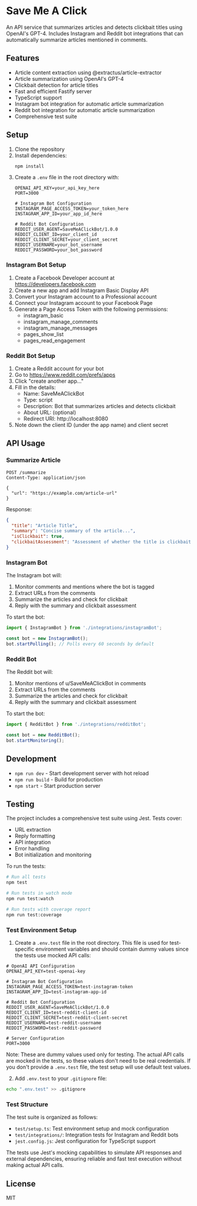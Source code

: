 # Save Me A Click

An API service that summarizes articles and detects clickbait titles using OpenAI's GPT-4. Includes Instagram and Reddit bot integrations that can automatically summarize articles mentioned in comments.

## Features

- Article content extraction using @extractus/article-extractor
- Article summarization using OpenAI's GPT-4
- Clickbait detection for article titles
- Fast and efficient Fastify server
- TypeScript support
- Instagram bot integration for automatic article summarization
- Reddit bot integration for automatic article summarization
- Comprehensive test suite

## Setup

1. Clone the repository
2. Install dependencies:
   ```bash
   npm install
   ```
3. Create a `.env` file in the root directory with:
   ```
   OPENAI_API_KEY=your_api_key_here
   PORT=3000
   
   # Instagram Bot Configuration
   INSTAGRAM_PAGE_ACCESS_TOKEN=your_token_here
   INSTAGRAM_APP_ID=your_app_id_here
   
   # Reddit Bot Configuration
   REDDIT_USER_AGENT=SaveMeAClickBot/1.0.0
   REDDIT_CLIENT_ID=your_client_id
   REDDIT_CLIENT_SECRET=your_client_secret
   REDDIT_USERNAME=your_bot_username
   REDDIT_PASSWORD=your_bot_password
   ```

### Instagram Bot Setup

1. Create a Facebook Developer account at https://developers.facebook.com
2. Create a new app and add Instagram Basic Display API
3. Convert your Instagram account to a Professional account
4. Connect your Instagram account to your Facebook Page
5. Generate a Page Access Token with the following permissions:
   - instagram_basic
   - instagram_manage_comments
   - instagram_manage_messages
   - pages_show_list
   - pages_read_engagement

### Reddit Bot Setup

1. Create a Reddit account for your bot
2. Go to https://www.reddit.com/prefs/apps
3. Click "create another app..."
4. Fill in the details:
   - Name: SaveMeAClickBot
   - Type: script
   - Description: Bot that summarizes articles and detects clickbait
   - About URL: (optional)
   - Redirect URI: http://localhost:8080
5. Note down the client ID (under the app name) and client secret

## API Usage

### Summarize Article

```http
POST /summarize
Content-Type: application/json

{
  "url": "https://example.com/article-url"
}
```

Response:
```json
{
  "title": "Article Title",
  "summary": "Concise summary of the article...",
  "isClickbait": true,
  "clickbaitAssessment": "Assessment of whether the title is clickbait..."
}
```

### Instagram Bot

The Instagram bot will:
1. Monitor comments and mentions where the bot is tagged
2. Extract URLs from the comments
3. Summarize the articles and check for clickbait
4. Reply with the summary and clickbait assessment

To start the bot:
```typescript
import { InstagramBot } from './integrations/instagramBot';

const bot = new InstagramBot();
bot.startPolling(); // Polls every 60 seconds by default
```

### Reddit Bot

The Reddit bot will:
1. Monitor mentions of u/SaveMeAClickBot in comments
2. Extract URLs from the comments
3. Summarize the articles and check for clickbait
4. Reply with the summary and clickbait assessment

To start the bot:
```typescript
import { RedditBot } from './integrations/redditBot';

const bot = new RedditBot();
bot.startMonitoring();
```

## Development

- `npm run dev` - Start development server with hot reload
- `npm run build` - Build for production
- `npm start` - Start production server

## Testing

The project includes a comprehensive test suite using Jest. Tests cover:
- URL extraction
- Reply formatting
- API integration
- Error handling
- Bot initialization and monitoring

To run the tests:
```bash
# Run all tests
npm test

# Run tests in watch mode
npm run test:watch

# Run tests with coverage report
npm run test:coverage
```

### Test Environment Setup

1. Create a `.env.test` file in the root directory. This file is used for test-specific environment variables and should contain dummy values since the tests use mocked API calls:

```env
# OpenAI API Configuration
OPENAI_API_KEY=test-openai-key

# Instagram Bot Configuration
INSTAGRAM_PAGE_ACCESS_TOKEN=test-instagram-token
INSTAGRAM_APP_ID=test-instagram-app-id

# Reddit Bot Configuration
REDDIT_USER_AGENT=SaveMeAClickBot/1.0.0
REDDIT_CLIENT_ID=test-reddit-client-id
REDDIT_CLIENT_SECRET=test-reddit-client-secret
REDDIT_USERNAME=test-reddit-username
REDDIT_PASSWORD=test-reddit-password

# Server Configuration
PORT=3000
```

Note: These are dummy values used only for testing. The actual API calls are mocked in the tests, so these values don't need to be real credentials. If you don't provide a `.env.test` file, the test setup will use default test values.

2. Add `.env.test` to your `.gitignore` file:
```bash
echo ".env.test" >> .gitignore
```

### Test Structure

The test suite is organized as follows:
- `test/setup.ts`: Test environment setup and mock configuration
- `test/integrations/`: Integration tests for Instagram and Reddit bots
- `jest.config.js`: Jest configuration for TypeScript support

The tests use Jest's mocking capabilities to simulate API responses and external dependencies, ensuring reliable and fast test execution without making actual API calls.

## License

MIT

